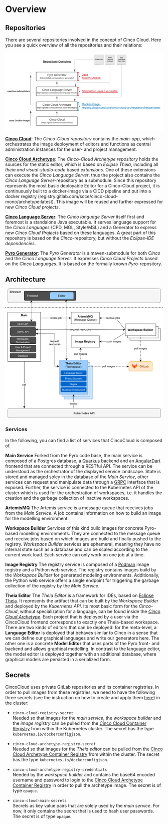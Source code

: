 # Overview

## Repositories

There are several repositories involved in the concept of Cinco Cloud.
Here you see a quick overview of all the repositories and their relations:

![Cinco Cloud Repositories](./assets/repository-overview.png)

[**Cinco Cloud**](https://gitlab.com/scce/cinco-cloud):
The *Cinco-Cloud repository* contains the *main-app*, which orchestrates the image deployment of editors and functions as central administration instances for the user- and project management.

[**Cinco Cloud Archetype**](https://gitlab.com/scce/cinco-cloud-archetype):
The *Cinco-Cloud Archetype repository* holds the sources for the static editor, which is based on *Eclipse Theia*, including all *theia and visual-studio-code* based *extensions*.
One of these extensions can execute the *Cinco Language Server*, thus the project also contains the *Cinco Language Server*-repository as a submodule.
Since this repository represents the most basic deployable Editor for a Cinco-Cloud project, it is continuously built to a docker-image via a CICD pipeline and put into a docker registry (registry.gitlab.com/scce/cinco-cloud-mono/archetype:latest).
This image will be reused and further expressed for new *Cinco Cloud projects*.

[**Cinco Language Server**](https://gitlab.com/scce/cinco-language-server):
The *Cinco language Server* itself first and foremost is a standalone Java executable.
It serves language support for the *Cinco Languages* (CPD, MGL, Style/MSL) and a Generator to express new *Cinco Cloud Projects* based on these languages.
A great part of this repository is based on the *Cinco*-repository, but without the *Eclipse-IDE dependencies*.

[**Pyro Generator**](https://gitlab.com/scce/pyro-generator):
The *Pyro Generator* is a maven-submodule for both *Cinco* and the *Cinco Language Server*.
It expresses *Cinco Cloud Projects* based on the *Cinco Languages*.
It is based on the formally known *Pyro*-repository.

## Architecture

![Cinco Cloud Architecture](./assets/architecture.png)

### Services

In the following, you can find a list of services that CincoCloud is composed of.

**Main Service** Forked from the Pyro code base, the main service is composed of a Postgres database, a [Quarkus][quarkus] backend and an [AngularDart][angular-dart] frontend that are connected through a RESTful API.
The service can be understood as the orchestrator of the displayed service landscape.
State is stored and managed soley in the database of the *Main Service*, other services can request and manipulate data through a [GRPC][grpc] interface that is exposed.
Further, the service is connected to the Kubernetes API of the cluster which is used for the orchestration of workspaces, i.e. it handles the creation and the garbage collection of inactive workspaces.

**ArtemisMQ** The Artemis service is a message queue that receives jobs from the *Main Service*.
A job contains information on how to build an image for the modelling environment.

**Workspace Builder** Services of this kind build images for concrete Pyro-based modelling environments.
They are connected to the message queue and receive jobs based on which images are build and finally pushed to the registry.
*Workspace Builder* services are ephemeral, meaning they have no internal state such as a database and can be scaled according to the current work load.
Each service can only work on one job at a time.

**Image Registry** The registry service is composed of a [Podman][podman] image registry and a Python web service.
The registry contains images build by the *Workspace Builder* for generated modeling environments.
Additionally, the Python web service offers a single endpoint for triggering the garbage collection of the registry by the *Main Service*.

**Theia Editor**
The *Theia Editor* is a framework for IDEs, based on [Eclipse Theia](https://github.com/eclipse-theia/theia).
It represents the artifact that can be built by the *Workspace Builder* and deployed by the *Kubernetes API*.
Its most basic form for the *Cinco-Cloud*, without specialization for a language, can be found inside the [*Cinco Cloud Archetype*](https://gitlab.com/scce/cinco-cloud-archetype).
Each project that is deployed by a user via the CincoCloud frontend corresponds to exactly one Theia-based workspace.
There are two kinds of editors that can be deployed: for the meta-level, a **Language Editor** is deployed that behaves similar to Cinco in a sense that we can define our graphical languages and write our generators here.
The other one is a concrete **Model Editor** that uses parts of the Pyro front- and backend and allows graphical modelling.
In contrast to the language editor, the model editor is deployed together with an additional database, where graphical models are persisted in a serialized form.


## Secrets

CincoCloud uses private GitLab repositories and its container registries.
In order to pull images from these registries, we need to have the following three secrets (see the instruction on how to create and apply them [here](../installation/)) in the cluster:

* `cinco-cloud-registry-secret` <br>
  Needed so that images for the *main service*, the *workspace builder* and the *image registry* can be pulled from the [Cinco Cloud Container Registry][cinco-cloud-container-registry] from within the Kubernetes cluster.
  The secret has the type `kubernetes.io/dockerconfigjson`.

* `cinco-cloud-archetype-registry-secret` <br>
  Needed so that images for the *Theia editor* can be pulled from the [Cinco Cloud Archetype Container Registry][cinco-cloud-archetype-container-registry] from within the cluster.
  The secret has the type `kubernetes.io/dockerconfigjson`.

* `cinco-cloud-archetype-registry-credentials` <br>
  Needed by the *workspace builder* and contains the base64 encoded username and password to login to the [Cinco Cloud Archetype Container Registry][cinco-cloud-archetype-container-registry] in order to pull the archetype image.
  The secret is of type `opaque`.

* `cinco-cloud-main-secrets` <br>
  Secrets as key value pairs  that are solely used by the *main service*.
  For now, it only contains the secret that is used to hash user passwords.
  The secret is of type `opaque`.

[cinco-cloud-archetype-container-registry]: https://gitlab.com/scce/cinco-cloud-archetype/container_registry
[cinco-cloud-container-registry]: https://gitlab.com/scce/cinco-cloud/container_registry
[grpc]: https://grpc.io/
[podman]: https://podman.io/
[quarkus]: https://quarkus.io/
[angular-dart]: https://github.com/angulardart/angular
